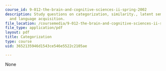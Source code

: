 ```yaml
---
course_id: 9-012-the-brain-and-cognitive-sciences-ii-spring-2002
description: Study questions on categorization, similarity., latent semantic analysis,
  and language acquisition.
file_location: /coursemedia/9-012-the-brain-and-cognitive-sciences-ii-spring-2002/3652135946d1543ce546e5522c2105ae_catagorization.pdf
file_type: application/pdf
layout: pdf
title: Categorization
type: course
uid: 3652135946d1543ce546e5522c2105ae

---
```

None